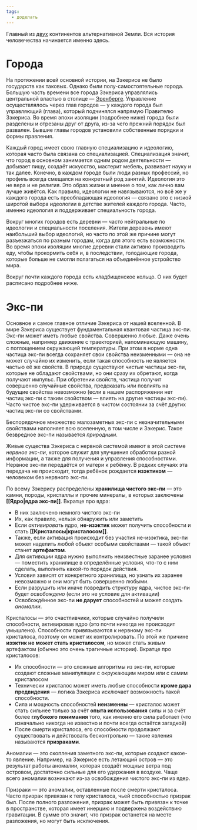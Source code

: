 ```yaml
---
tags:
  - доделать
---
```

Главный из [двух](Вопрос%20о%20континентах.md) континентов альтернативной Земли. Вся история человечества начинается именно здесь.

# Города
На протяжении всей основной истории, на Зэкерисе не было государств как таковых. Однако были полу-самостоятельные города. Большую часть времени все города Зэкериса управлялись центральной властью в столице — [Эренберге](Эренберг). Управление осуществлялось через глав городов — у каждого города был управляющий (глава), который подчинялся напрямую Правителю Зэкериса.
Во время эпохи изоляции (подробнее ниже) города были разделены и отрезаны друг от друга, из-за чего прежний порядок был развален. Бывшие главы городов установили собственные порядки и формы правления.

Каждый город имеет свою главную специализацию и идеологию, которая часто была связана со специализацией.
Специализация значит, что город в основном занимается одним родом деятельности — добывает пищу, создаёт искусство, мастерит мебель, развивает науку и так далее. Конечно, в каждом городе были люди разных профессий, но профиль всегда смещался на конкретный род занятий.
Идеология это не вера и не религия. Это образ жизни и мнение о том, как лично вам лучше живётся. Как правило, идеологии не навязываются, но всё же у каждого города есть преобладающая идеология — связано это с низкой широтой выбора идеологии в детстве жителей каждого города. Часто, именно идеология и поддерживает специальность города.

Вокруг многих городов есть деревни — часто нейтральные по идеологии и специальности поселения. Жители деревень имеют наибольший выбор идеологий, но часто по этой же причине могут разъезжаться по разным городам, когда для этого есть возможности. Во время эпохи изоляции многие деревни стали активно производить еду, чтобы прокормить себя и, в последствии, голодающие города, которые больше не смогли полагаться на объединённое устройство мира.

Вокруг почти каждого города есть кладбищенское кольцо. О них будет расписано подробнее ниже.

# Экс-пи
Основное и самое главное отличие Зэкериса от нашей вселенной. В мире Зэкериса существует фундаментальная квантовая частица экс-пи.
Экс-пи может иметь любые свойства. Совершенно любые. Даже очень сложные, например движение с траекторией, напоминающую машину, с поглощением окружающей температуры. При этом в норме одна частица экс-пи всегда сохраняет свои свойства неизменными — она не может случайно их изменить, если такая способность не является частью её же свойств.
В природе существуют *чистые* частицы экс-пи, которые не обладают свойствами, но они сразу их обретают, когда получают импульс. При обретении свойств, частица получит совершенно случайные свойства, предсказать или повлиять на будущие свойства невозможно (если в нашем распоряжении нет частиц экс-пи с таким свойством — влиять на другие частицы экс-пи).
Часто чистое экс-пи удерживается в чистом состоянии за счёт других частиц экс-пи со свойствами.

Беспорядочное множество малозаметных экс-пи с незначительными свойствами наполняет всю вселенную, в том числе и Зэкерис. Такое безвредное экс-пи называется *природным*.

Живые существа Зэкериса с нервной системой имеют в этой системе *нервное экс-пи*, которое служит для улучшения обработки разной информации, а также для получения и управления способностями. Нервное экс-пи передаётся от матери к ребёнку. В редких случаях эта передача не происходит, тогда ребёнок рождается **изэктиком** — человеком без нервного экс-пи.

По всему Зэкерису распределены **хранилища чистого экс-пи** — это камни, породы, кристаллы и прочие минералы, в которых заключены **[[Ядро|ядра экс-пи]]**. Вкратце про ядра:
- В них заключено немного чистого экс-пи
- Их, как правило, нельзя обнаружить или заметить
- Если *активировать* ядро, **не-изэктик** может получить способности и стать **[[Кристалосы|кристалосом]]**.
- Также, если активация происходит без участия не-изэктика, экс-пи может наделить любой объект особыми свойствами — такой объект станет **артефактом**.
- Для *активации* ядра нужно выполнить неизвестные заранее условия — поместить хранилище в определённые условия, что-то с ним сделать, выполнить какой-то порядок действия.
- Условия зависят от конкретного хранилища, но узнать их заранее невозможно и они могут быть совершенно любыми.
- Если разрушить или иначе повредить структуру ядра, чистое экс-пи будет *освобождено* (если это не условие для активации)
- Освобождённое экс-пи **не дарует** способностей и может создать *аномалии*.

Кристалосы — это счастливчики, которые случайно получили способности, активировав ядро (это почти никогда не происходит умышлено). Способности привязываются к нервному экс-пи кристалоса, поэтому он может их контролировать. По этой же причине **изэктик не может стать кристалосом**, но может стать живым артефактом (обычно это очень трагичные истории).
Вкратце про кристалосов:
- Их способности — это сложные алгоритмы из экс-пи, которые создают сложные манипуляции с окружающим миром или с самим кристалосом
- Технически кристалос может иметь любые способности **кроме дара предвидения** — логика Зэкериса исключает возможность такой способности.
- Сила и мощность способностей **неизменны** — кристалос может стать сильнее только за счёт **опыта использования** силы и за счёт более **глубокого понимания** того, как именно его сила работает (что изначально никогда не известно и почти всегда остаётся загадкой)
- После смерти кристалоса, его способности продолжают существовать и действовать бесконтрольно — такие явления называются **призраками**.

Аномалии — это скопления заметного экс-пи, которые создают какое-то явление. Например, на Зэкерисе есть летающий остров — это результат работы аномалии, которая создаёт мощные ветра под островом, достаточно сильные для его удержания в воздухе. Чаще всего аномалии возникают из-за освобождения чистого экс-пи из ядер.

Призраки — это аномалии, оставленные после смерти кристалоса. Часто призрак привязан к телу кристалоса, чьей способностью призрак был. После полного разложения, призрак может быть привязан к точке в пространстве, которая имеет инерцию и подвержена воздействию гравитации. В сумме это значит, что призрак останется на месте разложения, но могут быть исключения. 